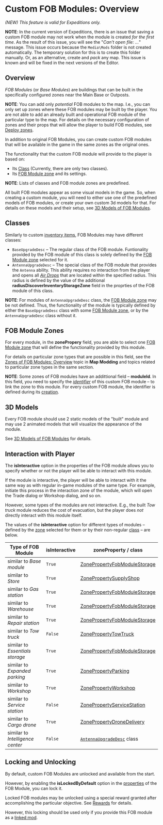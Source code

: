 # Custom FOB Modules: Overview

*(NEW) This feature is valid for Expeditions only.*

**NOTE**: In the current version of Expeditions, there is an issue that saving a custom FOB module may not work when the module is created *for the first time*. As the result of this issue, you will see the "*Can’t open file: ...*" message. This issue occurs because the `Media\Mods` folder is not created automatically. The temporary solution for this is to create this folder manually. Or, as an alternative, create and *pack* any map. This issue is known and will be fixed in the next versions of the Editor.

## Overview
*FOB Modules* (or *Base Modules*) are buildings that can be built in the specifically configured zones near the Main Base or Outposts.

**NOTE**: You can add only *potential* FOB modules to the map. I.e., you can only set up zones where these FOB modules may be built by the player. You are not able to add an already built and operational FOB module of the particular type to the map. For details on the necessary configuration of zones and their props that will allow the player to build FOB modules, see [Deploy zones][deploy_zones_fob_modules].

In addition to original FOB Modules, you can create custom FOB modules that will be available in the game in the same zones as the original ones.

The functionality that the custom FOB module will provide to the player is based on:

-   Its [Class](#classes) (Currently, there are only two classes).
-   Its [FOB Module zone](#fob-module-zones) and its settings.

**NOTE**: Lists of classes and FOB module zones are predefined. 

All built FOB modules appear as some visual models in the game. So, when creating a custom module, you will need to either use one of the predefined models of FOB modules, or create your own custom 3d models for that. For details on these models and their setup, see [3D Models of FOB Modules][3d_models_of_fob_modules]. 


## Classes
Similarly to custom [inventory items][inventory_items_overview], FOB Modules may have different classes: 

-   `BaseUpgradeDesc` – The regular class of the FOB module. Funtionality provided by the FOB module of this class is solely defined by the [FOB Module zone](#fob-module-zones) selected for it.
-   `AntennaUpgradeDesc` – The special class of the FOB module that provides the `Antenna` ability. This ability requires no interaction from the player and opens all [*Air Drops*][inventory_storage_zones] that are located within the specified radius. This radius is defined by the value of the additional **radiusDiscoverInventoryStorageZone** field in the proprties of the FOB module of this class. 

**NOTE**: For modules of `AntennaUpgradeDesc` class, the [FOB Module zone](#fob-module-zones) may be not defined. Thus, the functionality of the module is typically defined by either the `BaseUpgradeDesc` class with some [FOB Module zone](#fob-module-zones), or by the `AntennaUpgradeDesc` class without it.


## FOB Module Zones
For every module, in the **zonePropery** field, you are able to select one [FOB Module zone][fob_module_zones] that will define the functionality provided by this module. 

For details on particular zone types that are possible in this field, see the [Zones of FOB Modules: Overview][fob_module_zones] topic in **Map Modding** and topics related to particular zone types in the same section.

**NOTE**: Some zones of FOB modules have an addittional field – **moduleId**. In this field, you need to specify the [*identifier*][fob_module_identifier] of this custom FOB module – to link the zone to this module. For every custom FOB module, the identifier is defined during its [creation][creation_of_custom_fob_module]. 


## 3D Models
Every FOB module should use 2 static models of the "built" module and may use 2 animated models that will visualize the appearance of the module.

See [3D Models of FOB Modules][3d_models_of_fob_modules] for details.


## Interaction with Player
The **isInteractive** option in the properties of the FOB module allows you to specify whether or not the player will be able to interact with this module.

If the module is interactive, the player will be able to interact with it the same way as with regular in-game modules of the same type. For example, initiate this process in the interaction zone of the module, which will open the Trade dialog or Workshop dialog, and so on.

However, some types of the modules are not interactive. E.g., the built *Tow truck* module reduces the cost of evacuation, but the player does *not* directly interact with this module itself.

The values of the **isInteractive** option for different types of modules – defined by the [zone](#fob-module-zones) selected for them or by their non-regular [class](#classes) – are below.

| **Type of FOB Module**     | **isInteractive** | **zoneProperty** / **class**                                 | 
|----------------------------|-------------------|--------------------------------------------------------------|
| similar to *Base module*   | `True`            | [ZonePropertyFobModuleStorage][zonepropertyfobmodulestorage] |
| similar to *Store*         | `True`            | [ZonePropertySupplyShop][zonepropertysupplyshop]             |
| similar to *Gas station*   | `True`            | [ZonePropertyFobModuleStorage][zonepropertyfobmodulestorage] |
| similar to *Warehouse*     | `True`            | [ZonePropertyFobModuleStorage][zonepropertyfobmodulestorage] | 
| similar to *Repair station*| `True`            | [ZonePropertyFobModuleStorage][zonepropertyfobmodulestorage] |
| similar to *Tow truck*     | `False`           | [ZonePropertyTowTruck][zonepropertytowtruck]                 |
| similar to *Essentials storage* | `True`       | [ZonePropertyFobModuleStorage][zonepropertyfobmodulestorage] |
| similar to *Expanded parking*   | `True`       | [ZonePropertyParking][zonepropertyparking]                   |
| similar to *Workshop*      | `True`            | [ZonePropertyWorkshop][zonepropertyworkshop]                 |
| similar to *Service station*    | `False`      | [ZonePropertyServiceStation][zonepropertyservicestation]     |
| similar to *Cargo drone*   | `True`            | [ZonePropertyDroneDelivery][zonepropertydronedelivery]       |
| similar to *Intelligence center*| `False`      | [`AntennaUpgradeDesc`](#classes) class             |

## Locking and Unlocking
By default, custom FOB Modules are unlocked and available from the start. 

However, by enabling the **isLockedByDefault** option in the [properties][properties] of the FOB Module, you can lock it.

Locked FOB modules may be unlocked using a special reward granted after accomplishing the particular objective. See [Rewards][rewards] for details.

However, this locking should be used only if you provide this FOB module as a [linked mod][linked_mods].


[zonepropertyfobmodulestorage]: ./../../map_modding/creating_a_map/zones/expeditions_zones/zones_of_fob_modules/fob_module_storage_zones.md
[zonepropertysupplyshop]: ./../../map_modding/creating_a_map/zones/expeditions_zones/zones_of_fob_modules/supply_shop_zones.md
[zonepropertytowtruck]: ./../../map_modding/creating_a_map/zones/expeditions_zones/zones_of_fob_modules/tow_truck_zones.md
[zonepropertyparking]: ./../../map_modding/creating_a_map/zones/expeditions_zones/zones_of_fob_modules/parking_zones.md
[zonepropertyworkshop]: ./../../map_modding/creating_a_map/zones/expeditions_zones/zones_of_fob_modules/workshop_zones.md
[zonepropertyservicestation]: ./../../map_modding/creating_a_map/zones/expeditions_zones/zones_of_fob_modules/service_station_zones.md
[zonepropertydronedelivery]: ./../../map_modding/creating_a_map/zones/expeditions_zones/zones_of_fob_modules/drone_delivery_zones.md

[deploy_zones_fob_modules]: ./../../map_modding/creating_a_map/zones/expeditions_zones/deploy_zones.md#fob-modules
[fob_module_zones]: ./../../map_modding/creating_a_map/zones/expeditions_zones/zones_of_fob_modules/zones_of_fob_modules_overview.md
[initial_pak]: ./../../map_modding/getting_started/file_paths.md#source-of-info-initialpak-archive
[rewards]: ./../../map_modding/creating_a_map/objectives/objectives_in_expeditions/rewards.md
[properties]: ./general_properties_of_fob_modules.md
[inventory_items_overview]: ./../inventory_items/custom_inventory_items_overview.md
[inventory_storage_zones]: ./../../map_modding/creating_a_map/zones/expeditions_zones/inventory_storage_zones.md
[fob_module_identifier]: ./general_properties_of_fob_modules.md
[creation_of_custom_fob_module]: ./creation_of_custom_fob_module.md
[3d_models_of_fob_modules]: ./3d_models_of_fob_modules.md

[linked_mods]: ./../../usage_and_uploading_of_mods/linking_mods.md